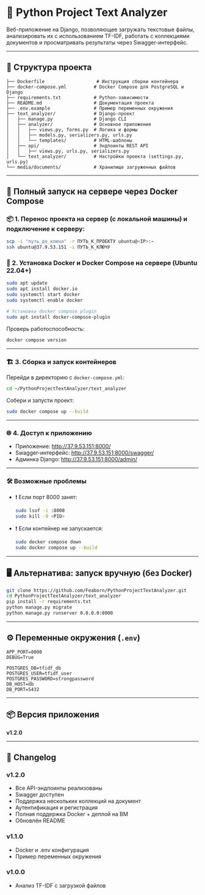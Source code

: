 # 🧠 Python Project Text Analyzer

Веб-приложение на Django, позволяющее загружать текстовые файлы, анализировать их с использованием TF-IDF, работать с коллекциями документов и просматривать результаты через Swagger-интерфейс.

---

## 🔧 Структура проекта

```
├── Dockerfile                   # Инструкция сборки контейнера
├── docker-compose.yml          # Docker Compose для PostgreSQL и Django
├── requirements.txt            # Python-зависимости
├── README.md                   # Документация проекта
├── .env.example                # Пример переменных окружения
├── text_analyzer/              # Django-проект
│   ├── manage.py               # Django CLI
│   ├── analyzer/               # Основное приложение
│   │   ├── views.py, forms.py  # Логика и формы
│   │   ├── models.py, serializers.py, urls.py
│   │   └── templates/          # HTML-шаблоны
│   ├── api/                    # Эндпоинты REST API
│   │   ├── views.py, urls.py, serializers.py
│   └── text_analyzer/          # Настройки проекта (settings.py, urls.py)
└── media/documents/            # Хранилище загруженных файлов
```

---

## 🚀 Полный запуск на сервере через Docker Compose

### 📦 1. Перенос проекта на сервер (с локальной машины) и подключение к серверу:

```bash
scp -i "путь_до_ключа" -r ПУТЬ_К_ПРОЕКТУ ubuntu@<IP>:~
ssh ubuntu@37.9.53.151 -i ПУТЬ_К_КЛЮЧУ

```

### 🔧 2. Установка Docker и Docker Compose на сервере (Ubuntu 22.04+)

```bash
sudo apt update
sudo apt install docker.io
sudo systemctl start docker
sudo systemctl enable docker

# Установка docker compose plugin
sudo apt install docker-compose-plugin
```

Проверь работоспособность:
```bash
docker compose version
```

---

### 🏗 3. Сборка и запуск контейнеров

Перейди в директорию с `docker-compose.yml`:

```bash
cd ~/PythonProjectTextAnalyzer/text_analyzer
```

Собери и запусти проект:

```bash
sudo docker compose up --build
```

---

### 🌐 4. Доступ к приложению

- Приложение: http://37.9.53.151:8000/
- Swagger-интерфейс: http://37.9.53.151:8000/swagger/
- Админка Django: http://37.9.53.151:8000/admin/

---

### 🛠 Возможные проблемы

- ❗ Если порт 8000 занят:
  ```bash
  sudo lsof -i :8000
  sudo kill -9 <PID>
  ```

- ❗ Если контейнер не запускается:
  ```bash
  sudo docker compose down
  sudo docker compose up --build
  ```

---

## 🖥️ Альтернатива: запуск вручную (без Docker)

```bash
git clone https://github.com/Feaborn/PythonProjectTextAnalyzer.git
cd PythonProjectTextAnalyzer/text_analyzer
pip install -r requirements.txt
python manage.py migrate
python manage.py runserver 0.0.0.0:8000
```

---

## ⚙️ Переменные окружения (`.env`)

```env
APP_PORT=8000
DEBUG=True

POSTGRES_DB=tfidf_db
POSTGRES_USER=tfidf_user
POSTGRES_PASSWORD=strongpassword
DB_HOST=db
DB_PORT=5432
```

---

## 📦 Версия приложения

**v1.2.0**

---

## 📝 Changelog

### v1.2.0

- Все API-эндпоинты реализованы
- Swagger доступен
- Поддержка нескольких коллекций на документ
- Аутентификация и регистрация
- Полная поддержка Docker + деплой на ВМ
- Обновлён README

### v1.1.0

- Docker и .env конфигурация
- Пример переменных окружения

### v1.0.0

- Анализ TF-IDF с загрузкой файлов